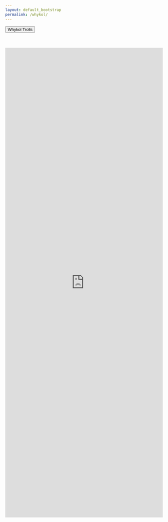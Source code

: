 ```yaml
---
layout: default_bootstrap
permalink: /whykol/
---
```

<button class="btn btn-danger center-block" type="button">Whykol Trolls</button>
<br>
<br>
<br>
<iframe src="https://drive.google.com/embeddedfolderview?id=1HQzvnvdW_0gyFpYZFnn59r_N_UcxL2I_#grid" width="100%" height="1500" frameborder="0"></iframe>
